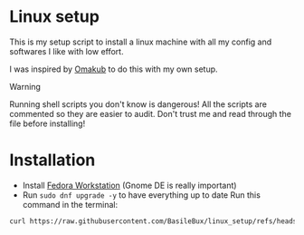 # Linux setup

This is my setup script to install a linux machine with all my config and softwares I like with low effort.

I was inspired by [Omakub](https://omakub.org/) to do this with my own setup.

> [!WARNING]
> Running shell scripts you don't know is dangerous! All the scripts are commented so they are easier to audit. Don't trust me and read through the file before installing!

# Installation

- Install [Fedora Workstation](https://fedoraproject.org/workstation/) (Gnome DE is really important)
- Run `sudo dnf upgrade -y` to have everything up to date
Run this command in the terminal:

```bash
curl https://raw.githubusercontent.com/BasileBux/linux_setup/refs/heads/main/install.sh | sh
```
